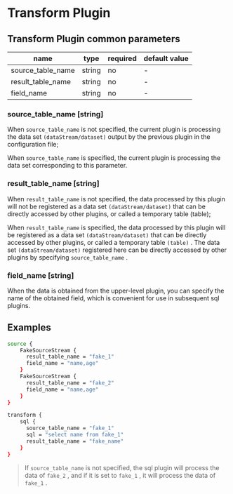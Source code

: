 # Transform Plugin

## Transform Plugin common parameters

| name              | type   | required | default value |
| ----------------- | ------ | -------- | ------------- |
| source_table_name | string | no       | -             |
| result_table_name | string | no       | -             |
| field_name        | string | no       | -             |

### source_table_name [string]

When `source_table_name` is not specified, the current plugin is processing the data set `(dataStream/dataset)` output by the previous plugin in the configuration file;

When `source_table_name` is specified, the current plugin is processing the data set corresponding to this parameter.

### result_table_name [string]

When `result_table_name` is not specified, the data processed by this plugin will not be registered as a data set `(dataStream/dataset)` that can be directly accessed by other plugins, or called a temporary table (table);

When `result_table_name` is specified, the data processed by this plugin will be registered as a data set `(dataStream/dataset)` that can be directly accessed by other plugins, or called a temporary table `(table)` . The data set `(dataStream/dataset)` registered here can be directly accessed by other plugins by specifying `source_table_name` .

### field_name [string]

When the data is obtained from the upper-level plugin, you can specify the name of the obtained field, which is convenient for use in subsequent sql plugins.

## Examples

```bash
source {
    FakeSourceStream {
      result_table_name = "fake_1"
      field_name = "name,age"
    }
    FakeSourceStream {
      result_table_name = "fake_2"
      field_name = "name,age"
    }
}

transform {
    sql {
      source_table_name = "fake_1"
      sql = "select name from fake_1"
      result_table_name = "fake_name"
    }
}
```

> If `source_table_name` is not specified, the sql plugin will process the data of `fake_2` , and if it is set to `fake_1` , it will process the data of `fake_1` .
